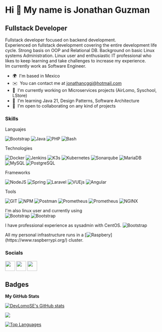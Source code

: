 Hi 👋 My name is Jonathan Guzman
================================
Fullstack Developer
-------------------
Fullstack developer focused on backend development.\
Experienced on fullstack development covering the entire development life cycle. Strong basis on OOP and Relational DB. Background on basic Linux systems Administration. Linux user and enthusiastic IT professional who likes to keep learning and take challenges to increase my experience.\
Im currently work as Software Engineer.
* 🌍  I'm based in Mexico
* ✉️  You can contact me at [jonathancggj@hotmail.com](mailto:jonathancggj@hotmail.com)
* 🚀  I'm currently working on Microservices projects (AirLomo, Syschool, LStore)
* 🧠  I'm learning Java 21, Design Patterns, Software Architecture
* 🤝  I'm open to collaborating on any kind of projects

### Skills

Languajes
<p>
    <img alt="Bootstrap" src="https://img.shields.io/badge/Javascript-F7DF1E?style=flat&logo=javascript&logoColor=black" />
    <img alt="Java" src="https://img.shields.io/badge/Java-007396?style=flat-square&logo=java&logoColor=white" />
    <img alt="PHP" src="https://img.shields.io/badge/PHP-777BB4?style=flat&logo=php&logoColor=white" />
    <img alt="Bash" src="https://img.shields.io/badge/Bash-4EAA25?style=flat&logo=gnubash&logoColor=white" />
</p>

Technologies
<p>
    <img alt="Docker" src="https://img.shields.io/badge/Docker-2496ED?style=flat&logo=Docker&logoColor=white" />
    <img alt="Jenkins" src="https://img.shields.io/badge/Jenkins-D24939?style=flat&logo=Jenkins&logoColor=white" />
    <img alt="K3s" src="https://img.shields.io/badge/K3s-FFC61C?style=flat&logo=k3s&logoColor=black" />
    <img alt="Kubernetes" src="https://img.shields.io/badge/Kubernetes-326CE5?style=flat&logo=kubernetes&logoColor=white" />
    <img alt="Sonarqube" src="https://img.shields.io/badge/SonarQube-4E9BCD?style=flat&logo=sonarqube&logoColor=white" />
    <img alt="MariaDB" src="https://img.shields.io/badge/MariaDB-003545?style=flat&logo=mariadb&logoColor=white" />
    <img alt="MySQL" src="https://img.shields.io/badge/MySQL-4479A1?style=flat&logo=mysql&logoColor=white" />
    <img alt="PostgreSQL" src="https://img.shields.io/badge/PostgreSQL-4169E1?style=flat&logo=postgresql&logoColor=white" />
</p>

Frameworks
<p>
    <img alt="NodeJS" src="https://img.shields.io/badge/Node.js-339933?style=flat&logo=node.js&logoColor=white" />
    <img alt="Spring" src="https://img.shields.io/badge/Spring-6DB33F?style=flat&logo=spring&logoColor=white" />
    <img alt="Laravel" src="https://img.shields.io/badge/Laravel-CB3837?style=flat&logo=laravel&logoColor=white" />
    <img alt="VUEjs" src="https://img.shields.io/badge/VueJS-4fc08dy?style=flat&logo=vue.js&logoColor=white" />
    <img alt="Angular" src="https://img.shields.io/badge/Angular-DD0031?style=flat&logo=angular&logoColor=white" />
</p>

Tools
<p>
    <img alt="GIT" src="https://img.shields.io/badge/Git-orange?style=flat&logo=git&logoColor=white" />
    <img alt="NPM" src="https://img.shields.io/badge/NPM-CB3837?style=flat&logo=npm&logoColor=white" />
    <img alt="Postman" src="https://img.shields.io/badge/Postman-FF6C37?style=flat&logo=postman&logoColor=white" />
    <img alt="Prometheus" src="https://img.shields.io/badge/Prometheus-E6522C?style=flat&logo=prometheus&logoColor=white" />
    <img alt="Prometheus" src="https://img.shields.io/badge/Grafana-F46800?style=flat&logo=grafana&logoColor=white" />
    <img alt="NGINX" src="https://img.shields.io/badge/NGNIX-009639?style=flat&logo=nginx&logoColor=white" />
</p>

I'm also linux user and currently using
<br/>
<img alt="Bootstrap" src="https://img.shields.io/badge/openSUSE-73BA25?style=plastic&logo=opensuse&logoColor=white" />
<img alt="Bootstrap" src="https://img.shields.io/badge/Pop_OS-48B9C7?style=plastic&logo=pop!_os&logoColor=white" style="display: inline-block"/>
<br/>

I have professional experience as sysadmin with CentOS.
<img alt="Bootstrap" src="https://img.shields.io/badge/CentOS-262577?style=plastic&logo=centos&logoColor=white" style="display: inline-block"/>
<br/>

All my personal infrastructure runs in a [![Raspbery](https://img.shields.io/badge/Raspberry%20Pi-A22846?style=plastic&logo=raspberry%20pi&logoColor=white")](https://www.raspberrypi.org/)
cluster.
<br/>

### Socials
<p align="left"> <a href="https://www.dev.to/devlomose" target="_blank" rel="noreferrer"><img src="https://raw.githubusercontent.com/danielcranney/readme-generator/main/public/icons/socials/devdotto.svg" width="32" height="32" /></a> <a href="https://www.github.com/DevLomoSE" target="_blank" rel="noreferrer"><img src="https://raw.githubusercontent.com/danielcranney/readme-generator/main/public/icons/socials/github.svg" width="32" height="32" /></a> <a href="https://www.linkedin.com/in/jonathan-cgg/" target="_blank" rel="noreferrer"><img src="https://raw.githubusercontent.com/danielcranney/readme-generator/main/public/icons/socials/linkedin.svg" width="32" height="32" /></a></p>

## Badges

<b>My GitHub Stats</b>

<a href="http://www.github.com/DevLomoSE"><img src="https://github-readme-stats.vercel.app/api?username=DevLomoSE&show_icons=true&hide=&count_private=true&title_color=a855f7&text_color=ffffff&icon_color=ec4899&bg_color=1c1917&hide_border=true&show_icons=true" alt="DevLomoSE's GitHub stats" /></a>

<a href="http://www.github.com/DevLomoSE"><img src="https://github-readme-streak-stats.herokuapp.com/?user=DevLomoSE&stroke=ffffff&background=1c1917&ring=a855f7&fire=a855f7&currStreakNum=ffffff&currStreakLabel=a855f7&sideNums=ffffff&sideLabels=ffffff&dates=ffffff&hide_border=true" /></a>

<a href="https://github.com/DevLomoSE" align="left"><img src="https://github-readme-stats.vercel.app/api/top-langs/?username=DevLomoSE&langs_count=10&title_color=a855f7&text_color=ffffff&icon_color=ec4899&bg_color=1c1917&hide_border=true&locale=en&custom_title=Top%20%Languages" alt="Top Languages" /></a>

<!--
**DevLomoSE/DevLomoSE** is a ✨ _special_ ✨ repository because its `README.md` (this file) appears on your GitHub profile.

Here are some ideas to get you started:

- 🔭 I’m currently working on ...
- 🌱 I’m currently learning ...
- 👯 I’m looking to collaborate on ...
- 🤔 I’m looking for help with ...
- 💬 Ask me about ...
- 📫 How to reach me: ...
- 😄 Pronouns: ...
- ⚡ Fun fact: ...
-->
